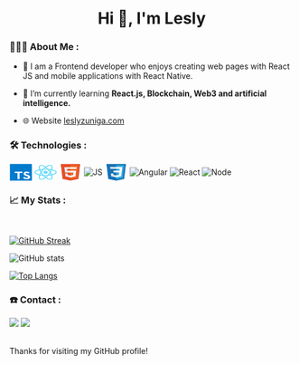 <h1 align="center">Hi 👋, I'm Lesly</h1>

### 👩🏻‍💻 About Me :

- 📝 I am a Frontend developer who enjoys creating web pages with React JS and mobile applications with React Native.

- 🌱 I’m currently learning **React.js, Blockchain, Web3 and artificial intelligence.**

- 🌐 Website [leslyzuniga.com](https://bento.me/leslyzuniga)

###  🛠️ Technologies :
 
<div style="display: inline_block">
  <img align="center" alt="RTs" height="30" width="40" src="https://raw.githubusercontent.com/devicons/devicon/master/icons/typescript/typescript-plain.svg">
  <img align="center" alt="React" height="30" width="40" src="https://raw.githubusercontent.com/devicons/devicon/master/icons/react/react-original.svg">
  <img align="center" alt="HTML" height="30" width="40" src="https://raw.githubusercontent.com/devicons/devicon/master/icons/html5/html5-original.svg">
  <img align="center" alt="JS" height="30" width="40" src="https://cdn.jsdelivr.net/gh/devicons/devicon/icons/javascript/javascript-original.svg" />     
  <img align="center" alt="CSS" height="30" width="40" src="https://raw.githubusercontent.com/devicons/devicon/master/icons/css3/css3-original.svg">
  <img align="center" alt="Angular" height="30" width="40" src="https://cdn.jsdelivr.net/gh/devicons/devicon/icons/angularjs/angularjs-original.svg" />
  <img align="center" alt="React" height="30" width="40" src="https://cdn.jsdelivr.net/gh/devicons/devicon/icons/tailwindcss/tailwindcss-plain.svg" />   
  <img align="center" alt="Node" height="30" width="40" src="https://cdn.jsdelivr.net/gh/devicons/devicon/icons/nodejs/nodejs-original.svg" />
  <br>
</div>

### 📈 My Stats :

<div style="display: inline_block"><br>
  
  [![GitHub Streak](http://github-readme-streak-stats.herokuapp.com?user=lessly-zuniga&theme=radical)](https://git.io/streak-stats)

  ![GitHub stats](https://github-readme-stats.vercel.app/api?username=lessly-zuniga&show_icons=true&theme=radical)

  [![Top Langs](https://github-readme-stats.vercel.app/api/top-langs/?username=lessly-zuniga&theme=radical)](https://github.com/anuraghazra/github-readme-stats)
</div>
          
### ☎️ Contact :
 
<div> 
  <a href = "mailto:leslyzuniga.zc@gmail.com"><img src="https://img.shields.io/badge/-Gmail-%23333?style=for-the-badge&logo=gmail&logoColor=white" target="_blank"></a>
  <a href="https://www.linkedin.com/in/lesslyzuniga/" target="_blank"><img src="https://img.shields.io/badge/-LinkedIn-%230077B5?style=for-the-badge&logo=linkedin&logoColor=white" target="_blank"></a> 
</div>
<br>


Thanks for visiting my GitHub profile!
